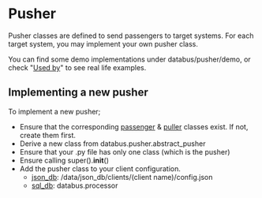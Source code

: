 # Pusher 

Pusher classes are defined to send passengers to target systems. For each target system, you may implement your own pusher class. 

You can find some demo implementations under databus/pusher/demo, or check "[Used by](index.md)" to see real life examples.

## Implementing a new pusher

To implement a new pusher;

- Ensure that the corresponding [passenger](passenger.md) & [puller](puller.md) classes exist. If not, create them first.
- Derive a new class from databus.pusher.abstract_pusher
- Ensure that your .py file has only one class (which is the pusher)
- Ensure calling super().__init__()
- Add the pusher class to your client configuration. 
    - [json_db](database.md): /data/json_db/clients/(client name)/config.json
    - [sql_db](database.md): databus.processor